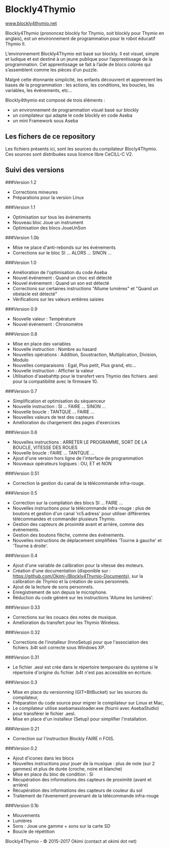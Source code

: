Blockly4Thymio
==============
www.blockly4thymio.net

Blockly4Thymio (prononcez blockly for Thymio, soit blockly pour Thymio en anglais), est un environnement de programmation pour le robot éducatif Thymio II.

L’environnement Blockly4Thymio est basé sur blockly. Il est visuel, simple et ludique et est destiné à un jeune publique pour l’apprentissage de la programmation.
Cet apprentissage se fait à l’aide de blocs colorés qui s’assemblent comme les pièces d’un puzzle.

Malgré cette étonnante simplicité, les enfants découvrent et apprennent les bases de la programmation : les actions, les conditions, les boucles, les variables, les événements, etc…

Blockly4thymio est composé de trois éléments :
- un environnement de programmation visuel basé sur blockly
- un compilateur qui adapte le code blockly en code Aseba
- un mini Framework sous Aseba


Les fichers de ce repository
----------------------------
Les fichiers présents ici, sont les sources du compilateur Blocly4Thymio.  
Ces sources sont distribuées sous licence libre CeCILL-C V2.


Suivi des versions
------------------

###Version 1.2

* Corrections mineures
* Préparations pour la version Linux


###Version 1.1

* Optimisation sur tous les événements
* Nouveau bloc Joue un instrument
* Optimisation des blocs JoueUnSon


###Version 1.0b

* Mise ne place d'anti-rebonds sur les événements 
* Corrections sur le bloc SI ... ALORS ... SINON ...


###Version 1.0

* Amélioration de l'optimisation du code Aseba
* Nouvel événement : Quand un choc est détecté
* Nouvel événement : Quand un son est détecté
* Corrections sur certaines instructions "Allume lumières" et "Quand un obstacle est détecté"
* Vérifications sur les valeurs entières saisies


###Version 0.9

* Nouvelle valeur : Température
* Nouvel événement : Chronomètre


###Version 0.8
* Mise en place des variables
* Nouvelle instruction : Nombre au hasard
* Nouvelles opérations : Addition, Soustraction, Multiplication, Division, Modulo
* Nouvelles comparaisons : Egal, Plus petit, Plus grand, etc...
* Nouvelle instruction : Afficher la valeur
* Utilisation d'asebahttp pour le transfert vers Thymio des fichiers .aesl pour la compatibilité avec le firmware 10.


###Version 0.7
* Simplification et optimisation du séquenceur
* Nouvelle instruction : SI ... FAIRE ... SINON ...
* Nouvelle boucle : TANTQUE ... FAIRE ...
* Nouvelles valeurs de test des capteurs
* Amélioration du chargement des pages d'exercices


###Version 0.6
* Nouvelles instructions : ARRETER LE PROGRAMME, SORT DE LA BOUCLE, VITESSE DES ROUES
* Nouvelle boucle : FAIRE ... TANTQUE ...
* Ajout d'une version hors ligne de l'interface de programmation
* Nouveaux opérateurs logiques : OU, ET et NON


###Version 0.51
* Correction la gestion du canal de la télécommande infra-rouge.


###Version 0.5
* Correction sur la compilation des blocs SI ... FAIRE ...
* Nouvelles instructions pour la télécommande infra-rouge : plus de boutons  et gestion d'un canal 'rc5.adress' pour utiliser différentes télécommandes et commander plusieurs Thymio.
* Gestion des capteurs de proximité avant et arrière, comme des événements.
* Gestion des boutons flèche, comme des événements.
* Nouvelles instructions de déplacement simplifiées 'Tourne à gauche' et 'Tourne à droite'.


###Version 0.4
* Ajout d'une variable de calibration pour la vitesse des moteurs.
* Création d'une documentation (disponible sur : https://github.com/Okimi-/Blockly4Thymio-Documents), sur la calibration de Thymio et la création de sons personnels.
* Ajout de la lecture de sons personnels.
* Enregistrement de son depuis le microphone.
* Réduction du code généré sur les instructions 'Allume les lumières'.


###Version 0.33
* Corrections sur les couacs des notes de musique.
* Amélioration du transfert pour les Thymio Wireless.


###Version 0.32
* Corrections de l'installeur (InnoSetup) pour que l'association des fichiers .b4t soit correcte sous Windows XP.


###Version 0.31
* Le fichier .aesl est crée dans le répertoire temporaire du système si le répertoire d'origine du fichier .b4t n'est pas accessible en écriture.


###Version 0.3
* Mise en place du versionning (GIT+BitBucket) sur les sources du compilateur,
* Préparation du code source pour migrer le compilateur sur Linux et Mac,
* Le compilateur utilise asebamassloader.exe (fourni avec AsebaStudio) pour transférer le fichier .aesl.
* Mise en place d'un installeur (Setup) pour simplifier l'installation.


###Version 0.21
* Correction sur l'instruction Blockly FAIRE n FOIS.


###Version 0.2
* Ajout d'icones dans les blocs			
* Nouvelles instructions pour jouer de la musique : plus de note (sur 2 gammes) et plus de durée (croche, noire et blanche) 	
* Mise en place du bloc de condition : Si			
* Récupération des informations des capteurs de proximité (avant et arrière)			
* Récupération des informations des capteurs de couleur du sol			
* Traitement de l'évenement provenant de la télécommande infra-rouge	


###Version 0.1b
* Mouvements
* Lumières
* Sons : Joue une gamme + sons sur la carte SD
* Boucle de répétition



Blockly4Thymio - © 2015-2017 Okimi (contact at okimi dot net)
